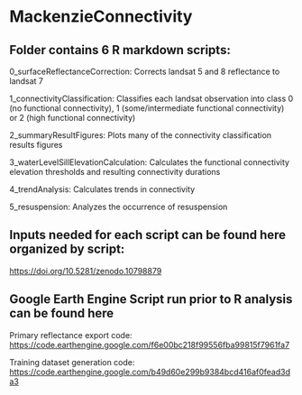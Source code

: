 # MackenzieConnectivity
## Folder contains 6 R markdown scripts:
0_surfaceReflectanceCorrection: Corrects landsat 5 and 8 reflectance to landsat 7

1_connectivityClassification: Classifies each landsat observation into class 0 (no functional connectivity), 1 (some/intermediate functional connectivity) or 2 (high functional connectivity)

2_summaryResultFigures: Plots many of the connectivity classification results figures

3_waterLevelSillElevationCalculation: Calculates the functional connectivity elevation thresholds and resulting connectivity durations

4_trendAnalysis: Calculates trends in connectivity

5_resuspension: Analyzes the occurrence of resuspension

## Inputs needed for each script can be found here organized by script:
https://doi.org/10.5281/zenodo.10798879

## Google Earth Engine Script run prior to R analysis can be found here
Primary reflectance export code: https://code.earthengine.google.com/f6e00bc218f99556fba99815f7961fa7

Training dataset generation code:
https://code.earthengine.google.com/b49d60e299b9384bcd416af0fead3da3
